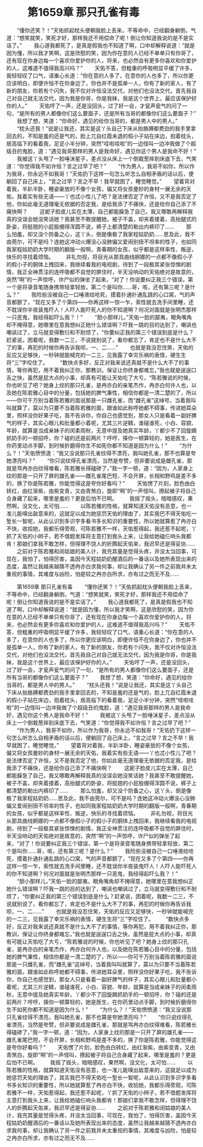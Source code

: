 # 　　第1659章 那只孔雀有毒
　　“懂你还笑？！”天佑抓起枕头便朝我脸上丢来，不等命中，已经翻身躺倒，气道：“想笑就笑，笑死才好，那样我还不用偿命了呢！倒让你知道我说的是不是实话了。”
　　我心道我都死了，是真是假我也不知道了啊，口中却解释说道：“就是因为懂，所以我才笑啊，这是欣慰的笑，因为你在意的人已经不单单只有你哥了，还有现在你身边每一个喜欢你爱护你的人，将来，也必然会有更多你喜欢和你爱护的人，这难道不值得我高兴吗？”
　　天佑不答，但粗重的呼吸明显平缓了许多，我轻轻叹了口气，语重心长道：“你在意的人多了，在意你的人也多了，所以你更应该明白，即便许恒不在你身边了，你也并不是孤单一人，你有了新的家人，有了新的朋友，你若有个闪失，我不仅对许恒没法交代，对他们也没法交代，首先我自己对自己就无法交代，因为我是你哥，你是我妹，我是这个世界上，最应该保护好你的人。”
　　天佑哼了一声，还是没回头，过了好一会，才瓮声瓮气的问了一句，“是所有的男人都像你们这么要面子，还是所有当哥的都像你们这么要面子？”
　　我想了想，笑道：“你命好，遇见的给你当哥的，都是男人中的男人。”
　　“枕头还我！”说是让我还，其实是这丫头自己下床从抬胳膊都费劲的我手里拿回去的，不知是羞的还是气的，脸上兀自红霞未退的假小子站在床边，抱着枕头，居高临下的看着我，足足小半分钟，突然“哇啦哇啦”的一边怪叫一边冲我做了个超级丑的鬼脸，道：“遇见我哥那样的男人是我命好，遇见你这个男人是我命不好！”
　　我被这丫头甩了一脸唾沫星子，差点没从床上一个倒栽葱摔到床底下去，气笑道：“你觉得我不如许恒？言之过早了吧？”
　　“作为男人，我哥不如你，所以作为我哥，你永远不如我哥！”天佑扔下这样一句怎么听怎么自相矛盾的话以后，便躺回了自己床上，“言之过早？言之不早！我早就困了，睡觉睡觉。”
　　望着背对着我，半趴半卧，睡姿豪放的不像个女孩，偏又将女孩曼妙的身材一展无余的天佑，我着实有些无语——丫也忒小性儿了吧？是法律否定了许恒，又不是我否定了他，你如此毫无道理毫无依据的否定我，是给我添了不痛快，还是给你自己添了不痛快啊？
　　这妮子脸皮儿实在太薄，自己都能臊急了自己，我又哪敢再解释我真的没误会她没笑话她？我甚至不敢提醒她，被子不盖，却夹着搂着，高抬腿式的卧姿，将挺翘的小屁股绷得浑圆不说，裤子上都清楚的勒出内裤印了……
　　那么怕羞，却又没个防备之心，这丫头，倒是像极了我家程姑奶奶……思及此，我不由莞尔，可不是吗？连她这冲动火爆没心没肺偏又爱闹别扭不坦率的性子，也如同我家程姑奶奶大学时期的翻版一般啊，青春期的女孩，似乎都是这样率性、叛逆，快乐的寻找着烦恼。
　　非礼勿视，将目光从那具曲线婀娜的一点都不像假小子的假小子的胴体上拽回来，我继续看我的电视剧，待到了一段极其紧张惊悚的剧情，我正全神贯注的连呼吸都不自觉的屏住时，半天没响动的天佑绝对是故意的，突然“啊”的一声惊呼，诈尸似的弹坐了起来，“对了！你说要纠正我三个错误，第一个是将录音笔随身携带轻拿轻放，第二个是叫你……哥，咳，还有第三呢？是什么？”
　　我险些没被自己一口唾液给呛死，摸着扑通扑通乱跳的心口窝，气的声音都颤了，“现在又多了个第四——你再这样一惊一乍，索性就去洗手间里睡，还不耽误你半夜装鬼吓人！人吓人能吓死人的你不知道啊？何况对面就是张明杰那样一只恶鬼，我经得起吓么我？！”
　　“胆小那样儿，”天佑一脸的鄙夷，眼角嘴角却不掩得意，她哪里在意我想纠正她什么错误啊？吓我一跳的目的达到了，嘲讽也嘲讽过了，立马就变得敷衍和不耐烦了，“你要纠正我的第三个错误到底是什么？赶紧说，困着呢，我数一二三，不说就别说了，看你都忘了，肯定也不是什么大不了的事，再犯的时候你再告诉我呗，一、二……”
　　也就是我没忍住笑，天佑的反应又足够快，一秒钟就能喊完的一二三，见我露了幸灾乐祸的表情，硬生生将“三”字咬住了。
　　“数快点多好，反正对我来说还真就不是什么大不了的事情，等你再犯，用不着我纠正你，那教训，保证让你终身都难忘，”我也就是逞逞口舌之快，虽然是屁大点的小事，却真有可能让天佑吃了大亏，“陈若雅说的时候，你也听见了吧？她身上纹的那只孔雀，是冉亦白的亲笔杰作，冉亦白何许人也，以及她在陈若雅心目中的分量，包括她的脾气秉性，相信你都是一清二楚的了，所以——你可千万别当着陈若雅的面说那是一只雌孔雀，而“雌孔雀”这绰号，当着我叫叫就算了，莫以为只要不当着陈若雅的面，跟谁如此称呼她都不碍事，传进她耳朵里，照样没你好果子吃，我不告诉你，你自己也感觉到，那女人只是看着一副好脾气的样子，其实心眼儿和肚量都小着呢，尤其三片逆鳞，谁碰谁死，小白、容貌、年龄，就算是当成亲妹子的闵柔雨秋，无意中提及她真实年龄，丫都少不了回旋踢抓奶手的一顿招呼，你？碰的还是前两片？哼哼，揍你一顿算轻的，她是医生，在你药里动点手脚，到时候折磨得你生不如死你都不知道是因为什么！”
　　“为什么？！”天佑愤愤道：“我又没说那只孔雀纹得不漂亮，我叫她孔雀，那不也算是夸她漂亮吗？”
　　“你只说纹得孔雀漂亮，当然是夸赞，但非要说成是雌孔雀，那就是骂冉亦白纹得难看，陈若雅长得磕碜了，”我一字一顿，道：“因为，人家身上纹的那是一只开了屏的雄孔雀——雌孔雀尾巴短，不会开屏，长相和野鸡是差不多的，换了你是陈若雅，你能觉得这是夸你好看吗？”
　　天佑愣了片刻，脸色由白转红，由红渐紫，由紫变青，又由青煞白，旋即“啊”的一声怪叫，撩起被子将自己合身藏了起来，哪里是羞的？更是后怕不已啊。
　　我摇了摇头，暗暗感叹，果然啊，没文化，太可怕……
　　以陈若雅的性格，就算知道天佑没有恶意，也一准儿能嗅出敌意来的，这就足以成为她惩罚天佑的理由了，其实我巴不得天佑吃一堑长一智呢，从此认识到多识字多看书多长知识的重要性，所以她就算惹了冉亦白不快，收拾她，我都乐得旁观，可陈若雅不一样，天佑惹得起，我还惹不起呢，丫抓了天佑的小辫子，若不借题发挥将主意打到我头上来，让我给她磕仨响头我都肯！那娘们拿我不敢怎样，但得理不饶人的折腾起天佑来，我迟早还是得妥协……
　　之前对于陈若雅和闵姑娘的美人计，我充其量是觉得头疼，并没太当回事，可现在，我怕了，怕得厉害，盖因今天程姑奶奶醒酒后的一番话以及她所表现出来的态度，虽然让我越来越猜不透冉亦白求我何事，却让我确认了另一件之前我并未太重视的事情，其难度与凶险，怕是较之冉亦白所求，亦有过之而无不及……

　　第1659章 那只孔雀有毒
　　“懂你还笑？！”天佑抓起枕头便朝我脸上丢来，不等命中，已经翻身躺倒，气道：“想笑就笑，笑死才好，那样我还不用偿命了呢！倒让你知道我说的是不是实话了。”
　　我心道我都死了，是真是假我也不知道了啊，口中却解释说道：“就是因为懂，所以我才笑啊，这是欣慰的笑，因为你在意的人已经不单单只有你哥了，还有现在你身边每一个喜欢你爱护你的人，将来，也必然会有更多你喜欢和你爱护的人，这难道不值得我高兴吗？”
　　天佑不答，但粗重的呼吸明显平缓了许多，我轻轻叹了口气，语重心长道：“你在意的人多了，在意你的人也多了，所以你更应该明白，即便许恒不在你身边了，你也并不是孤单一人，你有了新的家人，有了新的朋友，你若有个闪失，我不仅对许恒没法交代，对他们也没法交代，首先我自己对自己就无法交代，因为我是你哥，你是我妹，我是这个世界上，最应该保护好你的人。”
　　天佑哼了一声，还是没回头，过了好一会，才瓮声瓮气的问了一句，“是所有的男人都像你们这么要面子，还是所有当哥的都像你们这么要面子？”
　　我想了想，笑道：“你命好，遇见的给你当哥的，都是男人中的男人。”
　　“枕头还我！”说是让我还，其实是这丫头自己下床从抬胳膊都费劲的我手里拿回去的，不知是羞的还是气的，脸上兀自红霞未退的假小子站在床边，抱着枕头，居高临下的看着我，足足小半分钟，突然“哇啦哇啦”的一边怪叫一边冲我做了个超级丑的鬼脸，道：“遇见我哥那样的男人是我命好，遇见你这个男人是我命不好！”
　　我被这丫头甩了一脸唾沫星子，差点没从床上一个倒栽葱摔到床底下去，气笑道：“你觉得我不如许恒？言之过早了吧？”
　　“作为男人，我哥不如你，所以作为我哥，你永远不如我哥！”天佑扔下这样一句怎么听怎么自相矛盾的话以后，便躺回了自己床上，“言之过早？言之不早！我早就困了，睡觉睡觉。”
　　望着背对着我，半趴半卧，睡姿豪放的不像个女孩，偏又将女孩曼妙的身材一展无余的天佑，我着实有些无语——丫也忒小性儿了吧？是法律否定了许恒，又不是我否定了他，你如此毫无道理毫无依据的否定我，是给我添了不痛快，还是给你自己添了不痛快啊？
　　这妮子脸皮儿实在太薄，自己都能臊急了自己，我又哪敢再解释我真的没误会她没笑话她？我甚至不敢提醒她，被子不盖，却夹着搂着，高抬腿式的卧姿，将挺翘的小屁股绷得浑圆不说，裤子上都清楚的勒出内裤印了……
　　那么怕羞，却又没个防备之心，这丫头，倒是像极了我家程姑奶奶……思及此，我不由莞尔，可不是吗？连她这冲动火爆没心没肺偏又爱闹别扭不坦率的性子，也如同我家程姑奶奶大学时期的翻版一般啊，青春期的女孩，似乎都是这样率性、叛逆，快乐的寻找着烦恼。
　　非礼勿视，将目光从那具曲线婀娜的一点都不像假小子的假小子的胴体上拽回来，我继续看我的电视剧，待到了一段极其紧张惊悚的剧情，我正全神贯注的连呼吸都不自觉的屏住时，半天没响动的天佑绝对是故意的，突然“啊”的一声惊呼，诈尸似的弹坐了起来，“对了！你说要纠正我三个错误，第一个是将录音笔随身携带轻拿轻放，第二个是叫你……哥，咳，还有第三呢？是什么？”
　　我险些没被自己一口唾液给呛死，摸着扑通扑通乱跳的心口窝，气的声音都颤了，“现在又多了个第四——你再这样一惊一乍，索性就去洗手间里睡，还不耽误你半夜装鬼吓人！人吓人能吓死人的你不知道啊？何况对面就是张明杰那样一只恶鬼，我经得起吓么我？！”
　　“胆小那样儿，”天佑一脸的鄙夷，眼角嘴角却不掩得意，她哪里在意我想纠正她什么错误啊？吓我一跳的目的达到了，嘲讽也嘲讽过了，立马就变得敷衍和不耐烦了，“你要纠正我的第三个错误到底是什么？赶紧说，困着呢，我数一二三，不说就别说了，看你都忘了，肯定也不是什么大不了的事，再犯的时候你再告诉我呗，一、二……”
　　也就是我没忍住笑，天佑的反应又足够快，一秒钟就能喊完的一二三，见我露了幸灾乐祸的表情，硬生生将“三”字咬住了。
　　“数快点多好，反正对我来说还真就不是什么大不了的事情，等你再犯，用不着我纠正你，那教训，保证让你终身都难忘，”我也就是逞逞口舌之快，虽然是屁大点的小事，却真有可能让天佑吃了大亏，“陈若雅说的时候，你也听见了吧？她身上纹的那只孔雀，是冉亦白的亲笔杰作，冉亦白何许人也，以及她在陈若雅心目中的分量，包括她的脾气秉性，相信你都是一清二楚的了，所以——你可千万别当着陈若雅的面说那是一只雌孔雀，而“雌孔雀”这绰号，当着我叫叫就算了，莫以为只要不当着陈若雅的面，跟谁如此称呼她都不碍事，传进她耳朵里，照样没你好果子吃，我不告诉你，你自己也感觉到，那女人只是看着一副好脾气的样子，其实心眼儿和肚量都小着呢，尤其三片逆鳞，谁碰谁死，小白、容貌、年龄，就算是当成亲妹子的闵柔雨秋，无意中提及她真实年龄，丫都少不了回旋踢抓奶手的一顿招呼，你？碰的还是前两片？哼哼，揍你一顿算轻的，她是医生，在你药里动点手脚，到时候折磨得你生不如死你都不知道是因为什么！”
　　“为什么？！”天佑愤愤道：“我又没说那只孔雀纹得不漂亮，我叫她孔雀，那不也算是夸她漂亮吗？”
　　“你只说纹得孔雀漂亮，当然是夸赞，但非要说成是雌孔雀，那就是骂冉亦白纹得难看，陈若雅长得磕碜了，”我一字一顿，道：“因为，人家身上纹的那是一只开了屏的雄孔雀——雌孔雀尾巴短，不会开屏，长相和野鸡是差不多的，换了你是陈若雅，你能觉得这是夸你好看吗？”
　　天佑愣了片刻，脸色由白转红，由红渐紫，由紫变青，又由青煞白，旋即“啊”的一声怪叫，撩起被子将自己合身藏了起来，哪里是羞的？更是后怕不已啊。
　　我摇了摇头，暗暗感叹，果然啊，没文化，太可怕……
　　以陈若雅的性格，就算知道天佑没有恶意，也一准儿能嗅出敌意来的，这就足以成为她惩罚天佑的理由了，其实我巴不得天佑吃一堑长一智呢，从此认识到多识字多看书多长知识的重要性，所以她就算惹了冉亦白不快，收拾她，我都乐得旁观，可陈若雅不一样，天佑惹得起，我还惹不起呢，丫抓了天佑的小辫子，若不借题发挥将主意打到我头上来，让我给她磕仨响头我都肯！那娘们拿我不敢怎样，但得理不饶人的折腾起天佑来，我迟早还是得妥协……
　　之前对于陈若雅和闵姑娘的美人计，我充其量是觉得头疼，并没太当回事，可现在，我怕了，怕得厉害，盖因今天程姑奶奶醒酒后的一番话以及她所表现出来的态度，虽然让我越来越猜不透冉亦白求我何事，却让我确认了另一件之前我并未太重视的事情，其难度与凶险，怕是较之冉亦白所求，亦有过之而无不及……
